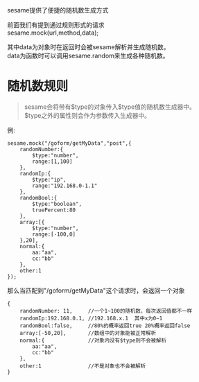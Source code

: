 sesame提供了便捷的随机数生成方式   

前面我们有提到通过规则形式的请求  
sesame.mock(url,method,data);  

其中data为对象时在返回时会被sesame解析并生成随机数。    
data为函数时可以调用sesame.random来生成各种随机数。

# 随机数规则 
>sesame会将带有$type的对象传入\$type值的随机数生成器中。  
\$type之外的属性则会作为参数传入生成器中。  

例:

```
sesame.mock("/goform/getMyData","post",{
    randomNumber:{
        $type:"number",
        range:[1,100]
    },
    randomIp:{
        $type:"ip",
        range:"192.168.0-1.1"
    },
    randomBool:{
        $type:"boolean",
        truePercent:80
    },
    array:[{
        $type:"number",
        range:[-100,0]
    },20],
    normal:{
        aa:"aa",
        cc:"bb"
    },
    other:1
});
```

那么当匹配到"/goform/getMyData"这个请求时，会返回一个对象  
```
{
    randomNumber: 11,     //一个1~100的随机数，每次返回值都不一样
    randomIp:192.168.0.1, //192.168.x.1  其中x为0~1
    randomBool:false,     //80%的概率返回true 20%概率返回false  
    array:[-50,20],       //数组中的对象能被正常解析
    normal:{              //对象内没有$type则不会被解析  
        aa:"aa",
        cc:"bb"
    },
    other:1               //不是对象也不会被解析  
}
```
